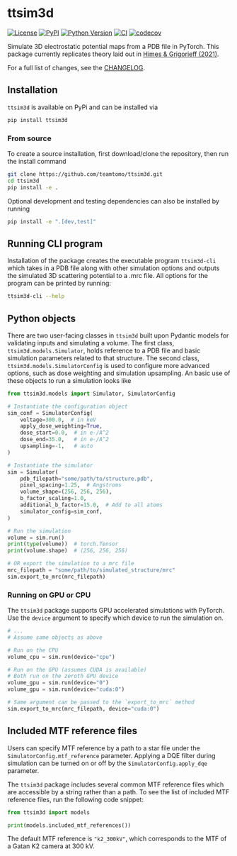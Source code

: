 # ttsim3d

[![License](https://img.shields.io/pypi/l/ttsim3d.svg?color=green)](https://github.com/jdickerson95/ttsim3d/raw/main/LICENSE)
[![PyPI](https://img.shields.io/pypi/v/ttsim3d.svg?color=green)](https://pypi.org/project/ttsim3d)
[![Python Version](https://img.shields.io/pypi/pyversions/ttsim3d.svg?color=green)](https://python.org)
[![CI](https://github.com/jdickerson95/ttsim3d/actions/workflows/ci.yml/badge.svg)](https://github.com/jdickerson95/ttsim3d/actions/workflows/ci.yml)
[![codecov](https://codecov.io/gh/jdickerson95/ttsim3d/branch/main/graph/badge.svg)](https://codecov.io/gh/jdickerson95/ttsim3d)

Simulate 3D electrostatic potential maps from a PDB file in PyTorch.
This package currently replicates theory laid out in [Himes & Grigorieff (2021)](https://doi.org/10.1107/S2052252521008538).

For a full list of changes, see the [CHANGELOG](CHANGELOG.md).

## Installation

`ttsim3d` is available on PyPi and can be installed via

```zsh
pip install ttsim3d
```

### From source
To create a source installation, first download/clone the repository, then run the install command
```zsh
git clone https://github.com/teamtomo/ttsim3d.git
cd ttsim3d
pip install -e .
```

Optional development and testing dependencies can also be installed by running
```zsh
pip install -e ".[dev,test]"
```

## Running CLI program

Installation of the package creates the executable program `ttsim3d-cli` which takes in a PDB file along with other simulation options and outputs the simulated 3D scattering potential to a .mrc file. 
All options for the program can be printed by running:
```zsh
ttsim3d-cli --help
```

<!-- The following are descriptions of each of the options for the program


| Option                        | Type                                  | Default       | Description                                                                                                                                                       |
| ------------------------------|---------------------------------------|---------------|-------------------------------------------------------------------------------------------------------------------------------------------------------------------|
| `--pdb-filepath`              | Path                                  | required      | The path to the PDB file containing the atomic structure to simulate.
| `--mrc-filepath`              | Path                                  | required      | File path to save simulated volume.
| `--pixel-spacing`             | float                                 | required      | The pixel spacing of the simulated volume in units of Angstroms. Must be greater than 0.
| `--volume-shape`              | (int, int, int)                       | required      | The shape of the simulated volume in pixels.
| `--voltage`                   | float                                 | `300.0`       | The voltage of the microscope in kV. Default is 300 kV.
| `--upsampling`                | int                                   | `-1`          | The upsampling factor to apply to the simulation. The default is -1 and corresponds to automatic calculation of the upsampling factor.
| `--b-factor-scaling`          | float                                 | `1.0`         | The scaling factor to apply to the B-factors of the atoms in the pdb file. The default is 1.0.
| `--additional-b-factor`       | float                                 | `0.0`         | Additional B-factor to apply to the atoms in the pdb file. The default is 0.0.
| `--apply-dose-weighting`      | bool                                  | `True`        | If True, apply dose weighting to the simulation. Default is True.
| `--crit-exposure-bfactor`     | float                                 | `-1.0`        | B-factor to use in critical exposure calculations. The default is -1 and corresponds to the fitted critical exposure function in Grant and Grigorieff, 2015.
| `--dose-filter-modify-signal` | Literal["None", "sqrt", "rel_diff"]   | `"None"`      | Signal modification to apply to the dose filter. Currently supports 'None', 'sqrt', and 'rel_diff'.
| `--dose-start`                | float                                 | `0.0`         | The starting dose in e/A^2.
| `--dose-end`                  | float                                 | `30.0`        | The ending dose in e/A^2.
| `--apply-dqe`                 | bool                                  | `True`        | If True, apply a DQE filter to the simulation.
| `--mtf-reference`             | Path or str                           | `"k2_300kV"`  | Path to the modulation transfer function (MTF) reference star file, or one of the known MTF reference files. Default is 'k2_300kV'.
| `--device`                   | str                             | `"cpu"`        | The device to use for the simulation (e.g., "cpu" for CPU computation, or "cuda:0" or "0" for GPU computation on the zeroth device). -->

## Python objects

There are two user-facing classes in `ttsim3d` built upon Pydantic models for validating inputs and simulating a volume.
The first class, `ttsim3d.models.Simulator`, holds reference to a PDB file and basic simulation parameters related to that structure.
The second class, `ttsim3d.models.SimulatorConfig` is used to configure more advanced options, such as dose weighting and simulation upsampling.
An basic use of these objects to run a simulation looks like
```python
from ttsim3d.models import Simulator, SimulatorConfig

# Instantiate the configuration object 
sim_conf = SimulatorConfig(
    voltage=300.0,  # in keV
    apply_dose_weighting=True,
    dose_start=0.0,  # in e-/A^2
    dose_end=35.0,   # in e-/A^2
    upsampling=-1,   # auto
)

# Instantiate the simulator
sim = Simulator(
    pdb_filepath="some/path/to/structure.pdb",
    pixel_spacing=1.25,  # Angstroms
    volume_shape=(256, 256, 256),
    b_factor_scaling=1.0,
    additional_b_factor=15.0,  # Add to all atoms
    simulator_config=sim_conf,
)

# Run the simulation
volume = sim.run()
print(type(volume))  # torch.Tensor
print(volume.shape)  # (256, 256, 256)

# OR export the simulation to a mrc file
mrc_filepath = "some/path/to/simulated_structure/mrc"
sim.export_to_mrc(mrc_filepath)
```

### Running on GPU or CPU

The `ttsim3d` package supports GPU accelerated simulations with PyTorch.
Use the `device` argument to specify which device to run the simulation on.

```python
# ...
# Assume same objects as above

# Run on the CPU
volume_cpu = sim.run(device="cpu")

# Run on the GPU (assumes CUDA is available)
# Both run on the zeroth GPU device
volume_gpu = sim.run(device="0")
volume_gpu = sim.run(device="cuda:0")

# Same argument can be passed to the `export_to_mrc` method
sim.export_to_mrc(mrc_filepath, device="cuda:0")
```

## Included MTF reference files

Users can specify MTF reference by a path to a star file under the `SimulatorConfig.mtf_reference` parameter.
Applying a DQE filter during simulation can be turned on or off by the `SimulatorConfig.apply_dqe` parameter.

The `ttsim3d` package includes several common MTF reference files which are accessible by a string rather than a path.
To see the list of included MTF reference files, run the following code snippet:

```python
from ttsim3d import models

print(models.included_mtf_references())
```

The default MTF reference is `"k2_300kV"`, which corresponds to the MTF of a Gatan K2 camera at 300 kV.